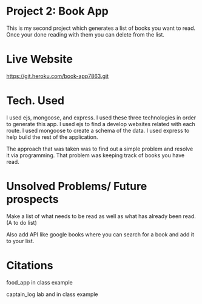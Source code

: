 # Project 2: Book App

This is my second project which generates a list of books you want to read. Once your done reading with them you can delete from the list.

# Live Website 

https://git.heroku.com/book-app7863.git

# Tech. Used 

I used ejs, mongoose, and express. I used these three technologies in order to generate this app. I used ejs to find a develop websites related with each route. I used mongoose to create a schema of the data. I used express to help build the rest of the application.  

The approach that was taken was to find out a simple problem and resolve it via programming. That problem was keeping track of books you have read. 

# Unsolved Problems/ Future prospects

Make a list of what needs to be read as well as what has already been read. (A to do list)

Also add API like google books where you can search for a book and add it to your list.

# Citations

food_app in class example

captain_log lab and in class example


